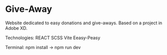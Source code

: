 # Give-Away
Website dedicated to easy donations and give-aways.
Based on a project in Adobe XD.

Technologies: REACT SCSS Vite Eeasy-Peasy

Terminal: npm install -> npm run dev
